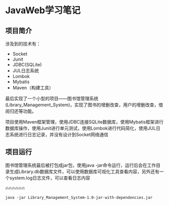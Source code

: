 # JavaWeb学习笔记

## 项目简介

涉及到的技术有：

- Socket
- Junit
- JDBC(SQLite)
- JUL日志系统
- Lombok
- Mybatis
- Maven（构建工具）

最后实现了一个小型的项目——图书馆管理系统(Library_Management_System)，实现了图书的增删改查，用户的增删改查，借阅归还等功能。

项目使用Maven框架管理，使用JDBC连接SQLite数据库，使用Mybatis框架进行数据库操作，使用Junit进行单元测试，使用Lombok进行代码简化，使用JUL日志系统进行日志记录，并没有设计到Socket网络通信

## 项目运行

图书馆管理系统最后被打包成jar包，使用java -jar命令运行，运行后会在工作目录生成Library.db数据库文件，可以使用数据库可视化工具查看内容，另外还有一个system.log日志文件，可以查看日志内容

🔥🔥🔥🔥🔥🔥

```shell
java -jar Library_Management_System-1.0-jar-with-dependencies.jar
```

